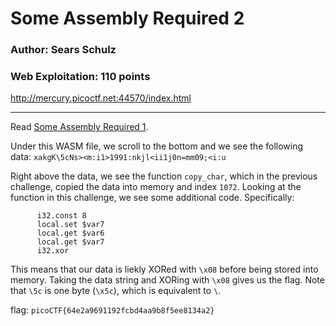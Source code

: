 # Some Assembly Required 2
### Author: Sears Schulz
### Web Exploitation: 110 points

http://mercury.picoctf.net:44570/index.html

---

Read [Some Assembly Required 1](../Some%20Assembly%20Required%201).

Under this WASM file, we scroll to the bottom and we see the following data: `xakgK\5cNs><m:i1>1991:nkjl<ii1j0n=mm09;<i:u`

Right above the data, we see the function `copy_char`, which in the previous challenge, copied the data into memory and index `1072`. Looking at the function in this challenge, we see some additional code. Specifically:

```
      i32.const 8
      local.set $var7
      local.get $var6
      local.get $var7
      i32.xor
```

This means that our data is liekly XORed with `\x08` before being stored into memory. Taking the data string and XORing with `\x08` gives us the flag. Note that `\5c` is one byte (`\x5c`), which is equivalent to `\`.

flag: `picoCTF{64e2a9691192fcbd4aa9b8f5ee8134a2}`
